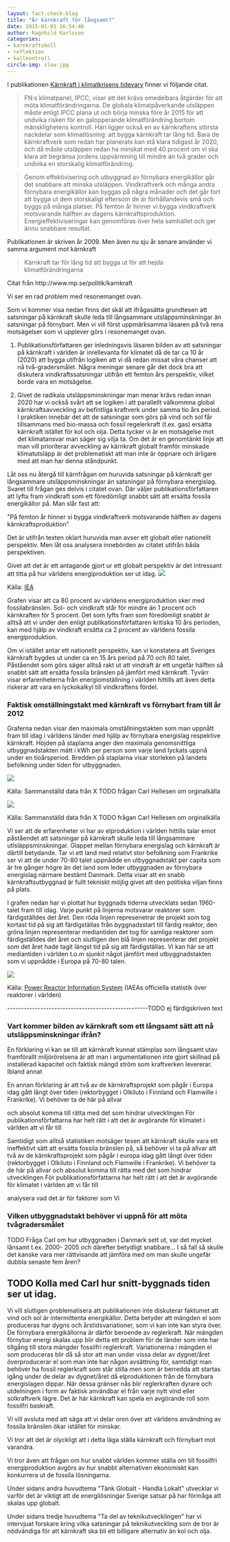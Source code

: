 ```yaml
---
layout: fact-check-blog
title: "Är kärnkraft för långsamt?"
date: 2015-01-01 16:54:46
author: Ragnhild Karlsson
categories:
- karnkraftskoll
- reflektion
- kallkontroll
circle-img: slow.jpg
---
```

I publikationen <a href="/assets/files/mp_arg_kärnkraft.pdf">Kärnkraft i klimatkrisens tidevarv</a> finner vi följande citat.
<blockquote>
FN:s klimatpanel, IPCC, visar att det krävs omedelbara åtgärder för att möta
klimatförändringarna. De globala klimatpåverkande utsläppen måste enligt IPCC
plana ut och börja minska före år 2015 för att undvika risken för en galopperande
klimatförändring bortom mänsklighetens kontroll. Häri ligger också en av
kärnkraftens största nackdelar som klimatlösning: att bygga kärnkraft tar lång tid.
Bara de kärnkraftverk som redan har planerats kan stå klara tidigast år 2020, och då
måste utsläppen redan ha minskat med 40 procent om vi ska klara att begränsa
jordens uppvärmning till mindre än två grader och undvika en storskalig
klimatförändring.</blockquote>
<blockquote>
Genom effektivisering och utbyggnad av förnybara energikällor går det snabbare
att minska utsläppen. Vindkraftverk och många andra förnybara energikällor kan
byggas på några månader och det går fort att bygga ut dem storskaligt eftersom de är
förhållandevis små och byggs på många platser. På femton år hinner vi bygga
vindkraftverk motsvarande hälften av dagens kärnkraftsproduktion.
Energieffektiviseringar kan genomföras över hela samhället och ger ännu snabbare
resultat.
</blockquote>
Publikationen är skriven år 2009. Men även nu sju år senare använder vi samma argument mot kärnkraft
<blockquote>Kärnkraft tar för lång tid att bygga ut för att hejda klimatförändringarna</blockquote>
<p class="img-text">Citat från http://www.mp.se/politik/karnkraft</p>

Vi ser en rad problem med resonemanget ovan. 

Som vi kommer visa nedan finns det skäl att ifrågasätta grundtesen att satsningar på kärnkraft skulle leda till långsammare utsläppsminskningar än satsningar på förnybart. Men vi vill först uppmärksamma läsaren på två rena motsägelser som vi upplever görs i resonemanget ovan.
<ol>
	<li><p>Publikationsförfattaren ger inledningsvis läsaren bilden av att satsningar på kärnkraft i världen är inrellevanta för klimatet då de tar ca 10 år (2020) att bygga utifrån logiken att vi då redan missat våra chanser att nå två-gradersmålet. Några meningar senare går det dock bra att diskutera vindkraftssatsningar utifrån ett femton års perspektiv, vilket borde vara en motsägelse.</p></li>
	<li><p>Givet de radikala utsläppsminskningar man menar krävs redan innan 2020 har vi också svårt att se logiken i att parallellt välkommna global kärnkraftsavveckling av befintliga kraftverk under samma tio års period. I praktiken innebär det att de satsningar som görs på vind och sol får tillsammans med bio-massa och fossil regelerkraft (t.ex. gas) ersätta kärnkraft istället för kol och olja. Detta tycker vi är en motsägelse mot det klimatansvar man säger sig vilja ta. Om det är en genomtänkt linje att man vill prioriterar avveckling av kärnkraft globalt framför minskade klimatutsläpp är det problematiskt att man inte är öppnare och ärligare med att man har denna ståndpunkt. </p></li>
</ol>

Låt oss nu återgå till kärnfrågan om huruvida satsningar på kärnkraft ger långsammare utsläppsminskningar än satsningar på förnybara energislag. Svaret till frågan ges delvis i citatet ovan. Där väljer publikationsförfattaren att lyfta fram vindkraft som ett föredömligt snabbt sätt att ersätta fossila energikällor på. Man slår fast att:

"På femton år hinner vi bygga vindkraftverk motsvarande hälften av dagens kärnkraftsproduktion" 

Det är utifrån texten oklart huruvida man avser ett globalt eller nationellt perspektiv. Men låt oss analysera innebörden av citatet utifrån båda perspektiven.

Givet att det är ett antagande gjort ur ett globalt perspektiv är det intressant att titta på hur världens energiproduktion ser ut idag.
<img class="img-responsive blog-img" src="/assets/img/fact-check/world-energi.jpg">
<div>
<p class="img-text">Källa: <a href="http://www.iea.org/statistics/statisticssearch/report/?country=WORLD&product=balances&year=2011" target="_blanc">IEA</a></p> 
</div>
Grafen visar att ca 80 procent av världens energiproduktion sker med fossilabränslen. Sol- och vindkraft står för mindre än 1 procent och kärnkraften för 5 procent. Det som lyfts fram som föredömligt snabbt är alltså att vi under den enligt publikationsförfattaren kritiska 10 års perioden, kan med hjälp av vindkraft ersätta ca 2 procent av världens fossila energiproduktion.  

Om vi istället antar ett nationellt perspektiv, kan vi konstatera att Sveriges kärnkraft bygdes ut under ca en 15 års period på 70 och 80 talet. Påståendet som görs säger alltså rakt ut att vindraft är ett ungefär hälften så snabbt sätt att ersätta fossila bränslen på jämfört med kärnkraft. Tyvärr visar erfarenheterna från energiomställning i världen hittills att även detta riskerar att vara en lyckokalkyl till vindkraftens fördel.

<h3>Faktisk omställningstakt med kärnkraft vs förnybart fram till år 2012</h3>

Graferna nedan visar den maximala omställningstakten som man uppnått fram till idag i världens länder med hjälp av förnybara energislag respektive kärnkraft. Höjden på staplarna anger den maximala genomsnittliga utbyggnadstakten mätt i kWh per person som varje land lyckats uppnå under en tioårsperiod. Bredden på staplarna visar storleken på landets befolkning under tiden för
utbyggnaden. 
<div>
	<img class="img-responsive blog-img" src="/assets/img/fact-check/graph-renawable-world-speed.jpg">
	<p class="img-text"> Källa: Sammanställd data från X TODO frågan Carl Hellesen om orginalkälla</p>
</div>
<div>
	<img class="img-responsive blog-img" src="/assets/img/fact-check/graph-nuclear-world-speed.jpg">
	<p class="img-text">Källa: Sammanställd data från X TODO frågan Carl Hellesen om orginalkälla</p>
</div>
Vi ser att de erfarenheter vi har av elproduktion i världen hittills talar emot påståendet att satsningar på kärnkraft skulle leda till långsammare utlsläppsminskningar. Glappet mellan förnybara energislag och kärnkraft är därtill betydande. Tar vi ett land med relativt stor befolkning som Frankrike ser vi att de under 70-80 talet uppnådde en utbyggnadstakt per capita som är tre gånger högre än det land som leder utbyggnaden av förnybara energislag närmare bestämt Danmark. Detta visar att en snabb kärnkraftsutbyggnad är fullt tekniskt möjlig givet att den politiska viljan finns på plats.

I grafen nedan har vi plottat hur byggnads tiderna utvecklats sedan 1960-talet fram till idag. Varje punkt på linjerna motsvarar reaktorer som färdigställdes det året. Den röda linjen represenetrar de projekt som tog kortast tid på sig att färdigställas från byggnadsstart till färdig reaktor, den gröna linjen representerar mediantiden det tog för samliga reaktorer som färdigställdes det året och slutligen den blå linjen representerar det projekt som det året hade tagit längst tid på sig att färdigställas. Vi kan här se att mediantiden i världen t.o.m sjunkit något jämfört med utbyggnadstakten som vi uppnådde i Europa på 70-80 talen. 
<div>
	<img class="img-responsive blog-img" src="/assets/img/fact-check/constructiontime_statistics_iaea.png">
	<p class="img-text">Källa: <a href="http://www.iaea.org/pris/">Power Reactor Information System</a> (IAEAs officiella statistik över reaktorer i världen)</p>
</div>


---------------------------------------------------TODO ej färdigskriven text


<h3>Vart kommer bilden av kärnkraft som ett långsamt sätt att nå utsläppsminskningar ifrån?</h3>

En förklaring vi kan se till att kärnkraft kunnat stämplas som långsamt utav framförallt miljörörelsena är att man i argumentationen inte gjort skillnad på installerad kapacitet och faktisk mängd ström som kraftverken levererar. Ibland annat 

En annan förklaring är att två av de kärnkraftsprojekt som pågår i Europa idag gått långt över tiden (rektorbygget i Olkiluto i Finnland och Flamwille i Frankrike). Vi behöver ta de här på allvar



och absolut komma till rätta med det som hindrar utvecklingen
För publikationsförfattarna har helt rätt i att det är avgörande för klimatet i världen att vi får till 

Samtidigt som alltså statistiken motsäger tesen att kärnkraft skulle vara ett ineffektivt sätt att ersätta fossila bränslen på, så behöver vi ta på allvar att två av de kärnkraftsprojekt som pågår i europa idag gått långt över tiden (rektorbygget i Olkiluto i Finnland och Flamwille i Frankrike). Vi behöver ta de här på allvar
och absolut komma till rätta med det som hindrar utvecklingen
För publikationsförfattarna har helt rätt i att det är avgörande för klimatet i världen att vi får till 

analysera vad det är för faktorer som 
Vi 


<h3>Vilken utbyggnadstakt behöver vi uppnå för att möta tvågradersmålet</h3>


TODO Fråga Carl om hur utbyggnaden i Danmark sett ut, var det mycket lånsamt t.ex. 2000- 2005 och därefter betydligt snabbare... I så fall så skulle det kanske vara mer rättvisande att jämföra med om man skulle ungefär dubbla senaste fem åren?

TODO Kolla med Carl hur snitt-byggnads tiden ser ut idag.
------------------------------------------------
Vi vill slutligen problematisera att publikationen inte diskuterar faktumet att vind och sol är intermittenta energikällor.  Detta betyder att mängden el som produceras har dygns och årstidsvariationer, som vi kan inte kan styra över. De förnybara energikällorna är därför beroende av reglerkraft. När mängden förnybar energi skalas upp blir detta ett problem för de länder som inte har tillgång till stora mängder fossilfri reglerkraft. Variationerna i mängden el som produceras blir då så stor att man under vissa delar av dygnet/året överproducerar el som man inte har någon avsättning för, samtidigt man behöver ha fossil reglerkraft som står stilla men som är berredda att startas igång under de delar av dygnet/året då elproduktionen från de förnybara energislagen dippar. När dessa gränser nås blir reglerkraften dyrare och utdelningen i form av faktisk användbar el från varje nytt vind eller solkraftverk lägre. Det är här kärnkraft kan spela en avgörande roll som fossilfri baskraft. 

Vi vill avsluta med att säga att vi delar oron över att världens användning av fossila bränslen ökar istället för minskar. 

Vi tror att det är olyckligt att i detta läga ställa kärnkraft och förnybart mot varandra. 

Vi tror även att frågan om hur snabbt världen kommer ställa om till fossilfri energiproduktion avgörs av hur snabbt alternativen ekonomiskt kan konkurrera ut de fossila lösningarna.

Under sidans andra huvudtema <a class="global-link">"Tänk Globalt - Handla Lokalt"</a> utvecklar vi varför det är viktigt att de energilösningar Sverige satsar på har förmåga att skalas upp globalt.

Under sidans tredje huvudtema <a class="tech-text">"Ta del av teknikutvecklingen"</a> har vi intervjuat forskare kring vilka satsningar på teknikutveckling som de tror är nödvändiga för att kärnkraft ska bli ett billigare alternativ än kol och olja.


